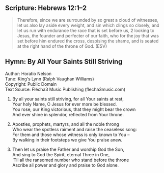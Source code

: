 ## Scripture: Hebrews 12:1–2

> Therefore, since we are surrounded by so great a cloud of witnesses, let us also lay aside every weight, and sin which clings so closely, and let us run with endurance the race that is set before us, 2 looking to Jesus, the founder and perfecter of our faith, who for the joy that was set before him endured the cross, despising the shame, and is seated at the right hand of the throne of God. (ESV)

## Hymn: By All Your Saints Still Striving
Author: Horatio Nelson \
Tune: King's Lynn (Ralph Vaughan Williams) \
Copyright: Public Domain \
Text Source: Flécha3 Music Publishing (flecha3music.com)

1. By all your saints still striving, for all Your saints at rest, \
Your holy Name, O Jesus for ever more be blessed. \
You rose, our King victorious, that they might bear the crown \
And ever shine in splendor, reflected from Your throne.

2. Apostles, prophets, martyrs, and all the noble throng \
Who wear the spotless raiment and raise the ceaseless song: \
For them and those whose witness is only known to You – \
By walking in their footsteps we give You praise anew.

3. Then let us praise the Father and worship God the Son, \
And sing to God the Spirit, eternal Three in One, \
‘Til all the ransomed number who stand before the throne \
Ascribe all power and glory and praise to God alone.
